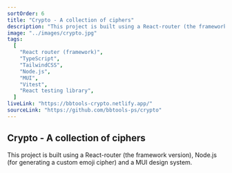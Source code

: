 ```yaml
---
sortOrder: 6
title: "Crypto - A collection of ciphers"
description: "This project is built using a React-router (the framework version), Node.js (for generating a custom emoji cipher) and a MUI design system."
image: "../images/crypto.jpg"
tags:
  [
    "React router (framework)",
    "TypeScript",
    "TailwindCSS",
    "Node.js",
    "MUI",
    "Vitest",
    "React testing library",
  ]
liveLink: "https://bbtools-crypto.netlify.app/"
sourceLink: "https://github.com/bbtools-ps/crypto"
---
```


## Crypto - A collection of ciphers

This project is built using a React-router (the framework version), Node.js (for generating a custom emoji cipher) and a MUI design system.
